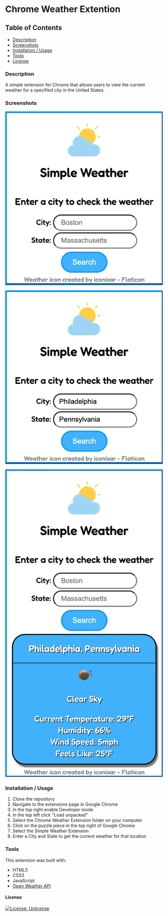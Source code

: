 # Chrome Weather Extention

## Table of Contents

-   [Description](#description)
-   [Screenshots](#screenshots)
-   [Installation / Usage](#installation--usage)
-   [Tools](#tools)
-   [License](#license)

### Description

A simple extension for Chrome that allows users to view the current weather for a specified city in the United States.

### Screenshots

![Initial Extension AFter Opening](./assets/images/simple-weather.png)

![Search](./assets/images/search.png)

![Weather Data](./assets/images/weather-data.png)

### Installation / Usage

1. Clone the repository
2. Navigate to the extensions page in Google Chrome
3. In the top right enable Developer mode
4. In the top left click "Load unpacked"
5. Select the Chrome Weather Extension folder on your computer
6. Click on the puzzle piece in the top right of Google Chrome
7. Select the Simple Weather Extension
8. Enter a City and State to get the current weather for that location

### Tools

This extension was built with:

-   HTML5
-   CSS3
-   JavaScript
-   [Open Weather API](https://openweathermap.org/api)

#### License

[![License: Unlicense](https://img.shields.io/badge/license-Unlicense-blue.svg)](http://unlicense.org/)

